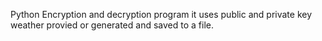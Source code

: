 Python Encryption and decryption program it uses public and private key weather provied or generated and saved to a file.
